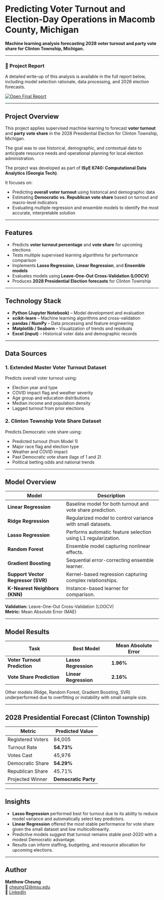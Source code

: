 # Predicting Voter Turnout and Election-Day Operations in Macomb County, Michigan

**Machine learning analysis forecasting 2028 voter turnout and party vote share for Clinton Township, Michigan.**

---

### 📘 Project Report

A detailed write-up of this analysis is available in the full report below, including model selection rationale, data processing, and 2028 election forecasts.

[![Open Final Report](https://img.shields.io/badge/Open_Final_Report-PDF-blue?style=for-the-badge&logo=adobeacrobatreader)](projects/voter-turnout-prediction/Term_Project_013.pdf)

---

## Project Overview

This project applies supervised machine learning to forecast **voter turnout** and **party vote share** in the 2028 Presidential Election for Clinton Township, Michigan.  

The goal was to use historical, demographic, and contextual data to anticipate resource needs and operational planning for local election administration.

The project was developed as part of **ISyE 6740: Computational Data Analytics (Georgia Tech)**.  

It focuses on:
- Predicting **overall voter turnout** using historical and demographic data  
- Estimating **Democratic vs. Republican vote share** based on turnout and macro-level indicators  
- Evaluating multiple regression and ensemble models to identify the most accurate, interpretable solution  

---

## Features

- Predicts **voter turnout percentage** and **vote share** for upcoming elections  
- Tests multiple supervised learning algorithms for performance comparison  
- Implements **Lasso Regression**, **Linear Regression**, and **Ensemble models**  
- Evaluates models using **Leave-One-Out Cross-Validation (LOOCV)**  
- Produces **2028 Presidential Election forecasts** for Clinton Township  

---

## Technology Stack

- **Python (Jupyter Notebook)** – Model development and evaluation  
- **scikit-learn** – Machine learning algorithms and cross-validation  
- **pandas / NumPy** – Data processing and feature engineering  
- **Matplotlib / Seaborn** – Visualization of trends and residuals  
- **Excel (input)** – Historical voter data and demographic records  

---

## Data Sources

### 1. Extended Master Voter Turnout Dataset
Predicts overall voter turnout using:
- Election year and type  
- COVID impact flag and weather severity  
- Age group and education distributions  
- Median income and population density  
- Lagged turnout from prior elections  

### 2. Clinton Township Vote Share Dataset
Predicts Democratic vote share using:
- Predicted turnout (from Model 1)  
- Major race flag and election type  
- Weather and COVID impact  
- Past Democratic vote share (lags of 1 and 2)  
- Political betting odds and national trends  

---

## Model Overview

| Model | Description |
|--------|-------------|
| **Linear Regression** | Baseline model for both turnout and vote share prediction. |
| **Ridge Regression** | Regularized model to control variance with small datasets. |
| **Lasso Regression** | Performs automatic feature selection using L1 regularization. |
| **Random Forest** | Ensemble model capturing nonlinear effects. |
| **Gradient Boosting** | Sequential error-correcting ensemble learner. |
| **Support Vector Regressor (SVR)** | Kernel-based regression capturing complex relationships. |
| **K-Nearest Neighbors (KNN)** | Instance-based learner for comparison. |

**Validation:** Leave-One-Out Cross-Validation (LOOCV)  
**Metric:** Mean Absolute Error (MAE)

---

## Model Results

| Task | Best Model | Mean Absolute Error |
|------|-------------|---------------------|
| **Voter Turnout Prediction** | **Lasso Regression** | **1.96%** |
| **Vote Share Prediction** | **Linear Regression** | **2.16%** |

Other models (Ridge, Random Forest, Gradient Boosting, SVR) underperformed due to overfitting or instability with small sample size.

---

## 2028 Presidential Forecast (Clinton Township)

| Metric | Predicted Value |
|--------|------------------|
| Registered Voters | 84,005 |
| Turnout Rate | **54.73%** |
| Votes Cast | 45,976 |
| Democratic Share | **54.29%** |
| Republican Share | 45.71% |
| Projected Winner | **Democratic Party** |

---

## Insights

- **Lasso Regression** performed best for turnout due to its ability to reduce model variance and automatically select key predictors.  
- **Linear Regression** offered the most stable performance for vote share given the small dataset and low multicollinearity.  
- Predictive models suggest that turnout remains stable post-2020 with a modest Democratic advantage.  
- Results can inform staffing, budgeting, and resource allocation for upcoming elections.

---

## Author

**Matthew Cheung**  
📧 [cheung12@msu.edu](mailto:cheung12@msu.edu)  
🔗 [LinkedIn](https://www.linkedin.com/in/cheung-matthew/)
